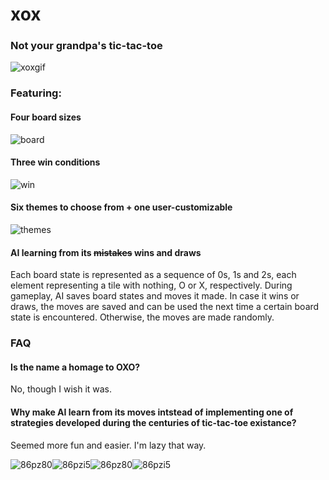 # xox
### Not your grandpa's tic-tac-toe

![xoxgif](https://github.com/annnkle/xox/assets/95099151/f0058a2f-3684-423f-a91c-7241caf08ac6)

### Featuring:

#### Four board sizes

![board](https://github.com/annnkle/xox/assets/95099151/0b1dc6b1-8a52-4652-896c-3c6576e208fd)

#### Three win conditions

![win](https://github.com/annnkle/xox/assets/95099151/a87c806e-994b-4b74-9f82-5ca426033d09)


#### Six themes to choose from + one user-customizable

![themes](https://github.com/annnkle/xox/assets/95099151/60ef1cd3-3efe-4eb3-8446-f33e11664aa0)


#### AI learning from its ~~mistakes~~ wins and draws
Each board state is represented as a sequence of 0s, 1s and 2s, each element representing a tile with nothing, O or X, respectively. During gameplay, AI saves board states and moves it made. In case it wins or draws, the moves are saved and can be used the next time a certain board state is encountered. Otherwise, the moves are made randomly.

### FAQ
#### Is the name a homage to OXO?
No, though I wish it was.

#### Why make AI learn from its moves intstead of implementing one of strategies developed during the centuries of tic-tac-toe existance?
Seemed more fun and easier. I'm lazy that way.

![86pz80](https://github.com/annnkle/xox/assets/95099151/89aa9f31-f98b-4e57-8f50-a75e60c70157)![86pzi5](https://github.com/annnkle/xox/assets/95099151/f9e03c8e-f7dd-4d5f-9645-268c2b0a7260)![86pz80](https://github.com/annnkle/xox/assets/95099151/89aa9f31-f98b-4e57-8f50-a75e60c70157)![86pzi5](https://github.com/annnkle/xox/assets/95099151/f9e03c8e-f7dd-4d5f-9645-268c2b0a7260)


